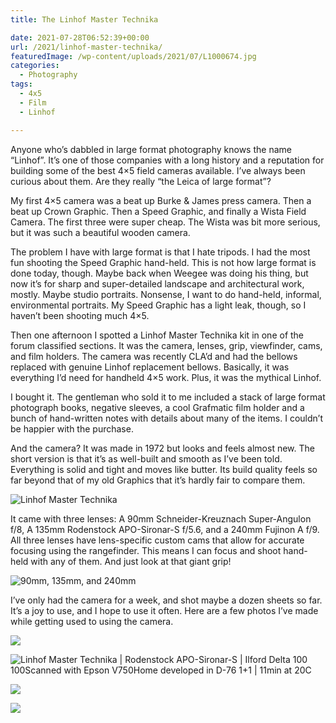 ```yaml
---
title: The Linhof Master Technika

date: 2021-07-28T06:52:39+00:00
url: /2021/linhof-master-technika/
featuredImage: /wp-content/uploads/2021/07/L1000674.jpg
categories:
  - Photography
tags:
  - 4x5
  - Film
  - Linhof

---
```

Anyone who&#8217;s dabbled in large format photography knows the name &#8220;Linhof&#8221;. It&#8217;s one of those companies with a long history and a reputation for building some of the best 4&#215;5 field cameras available. I&#8217;ve always been curious about them. Are they really &#8220;the Leica of large format&#8221;?

My first 4&#215;5 camera was a beat up Burke & James press camera. Then a beat up Crown Graphic. Then a Speed Graphic, and finally a Wista Field Camera. The first three were super cheap. The Wista was bit more serious, but it was such a beautiful wooden camera.

The problem I have with large format is that I hate tripods. I had the most fun shooting the Speed Graphic hand-held. This is not how large format is done today, though. Maybe back when Weegee was doing his thing, but now it&#8217;s for sharp and super-detailed landscape and architectural work, mostly. Maybe studio portraits. Nonsense, I want to do hand-held, informal, environmental portraits. My Speed Graphic has a light leak, though, so I haven&#8217;t been shooting much 4&#215;5.

Then one afternoon I spotted a Linhof Master Technika kit in one of the forum classified sections. It was the camera, lenses, grip, viewfinder, cams, and film holders. The camera was recently CLA&#8217;d and had the bellows replaced with genuine Linhof replacement bellows. Basically, it was everything I&#8217;d need for handheld 4&#215;5 work. Plus, it was the mythical Linhof.

I bought it. The gentleman who sold it to me included a stack of large format photograph books, negative sleeves, a cool Grafmatic film holder and a bunch of hand-written notes with details about many of the items. I couldn&#8217;t be happier with the purchase.

And the camera? It was made in 1972 but looks and feels almost new. The short version is that it&#8217;s as well-built and smooth as I&#8217;ve been told. Everything is solid and tight and moves like butter. Its build quality feels so far beyond that of my old Graphics that it&#8217;s hardly fair to compare them.

![Linhof Master Technika](/img/2021/07/L1000668.jpg "Linhof Master Technika")

It came with three lenses: A 90mm Schneider-Kreuznach Super-Angulon f/8, A 135mm Rodenstock APO-Sironar-S f/5.6, and a 240mm Fujinon A f/9. All three lenses have lens-specific custom cams that allow for accurate focusing using the rangefinder. This means I can focus and shoot hand-held with any of them. And just look at that giant grip!

![90mm, 135mm, and 240mm](/img/2021/07/R0001444.jpg "90mm, 135mm, and 240mm")

I&#8217;ve only had the camera for a week, and shot maybe a dozen sheets so far. It&#8217;s a joy to use, and I hope to use it often. Here are a few photos I&#8217;ve made while getting used to using the camera.

![](/img/2021/07/2021-LF021.jpg)

![Linhof Master Technika | Rodenstock APO-Sironar-S | Ilford Delta 100 100Scanned with Epson V750Home developed in D-76 1+1 | 11min at 20C](/img/2021/07/2021-LF015-positive.jpg "Linhof Master Technika | Rodenstock APO-Sironar-S | Ilford Delta 100 100Scanned with Epson V750Home developed in D-76 1+1 | 11min at 20C")

![](/img/2021/07/2021-LF016.jpg)

![](/img/2021/07/2021-LF017.jpg)

